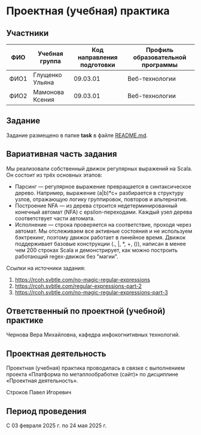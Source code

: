 # Проектная (учебная) практика

## Участники

| ФИО | Учебная группа | Код направления подготовки | Профиль образовательной программы |
|-|-|-|-|
| ФИО1 |Глущенко Ульяна|09.03.01|Веб-технологии|
| ФИО2 |Мамонова Ксения|09.03.01|Веб-технологии|

## Задание

Задание размещено в папке **task** в файле [README.md](task/README.md).

## Вариативная часть задания

Мы реализовали собственный движок регулярных выражений на Scala. Он состоит из трёх основных этапов:
* Парсинг — регулярное выражение превращается в синтаксическое дерево. Например, выражение (a|b)*c+ разбирается в структуру узлов, отражающую логику группировок, повторов и альтернатив.
* Построение NFA — из дерева строится недетерминированный конечный автомат (NFA) с epsilon-переходами. Каждый узел дерева соответствует части автомата.
* Исполнение — строка проверяется на соответствие, проходя через автомат. Мы отслеживаем все активные состояния и не используем бэктрекинг, поэтому движок работает в линейное время.
Движок поддерживает базовые конструкции (., |, *, +, ()), написан в менее чем 200 строках Scala и демонстрирует, как можно построить работающий regex-движок без "магии".

Ссылки на источники задания:
1. https://rcoh.svbtle.com/no-magic-regular-expressions
2. https://rcoh.svbtle.com/regular-expressions-part-2
3. https://rcoh.svbtle.com/no-magic-regular-expressions-part-3

## Ответственный по проектной (учебной) практике

Чернова Вера Михайловна, кафедра инфокогнитивных технологий.

## Проектная деятельность

Проектная (учебная) практика проводилась в связке с выполнением проекта «Платформа по металлообработке (сайт)» по дисциплине «Проектная деятельность».

Строков Павел Игоревич

## Период проведения

С 03 февраля 2025 г. по 24 мая 2025 г.
